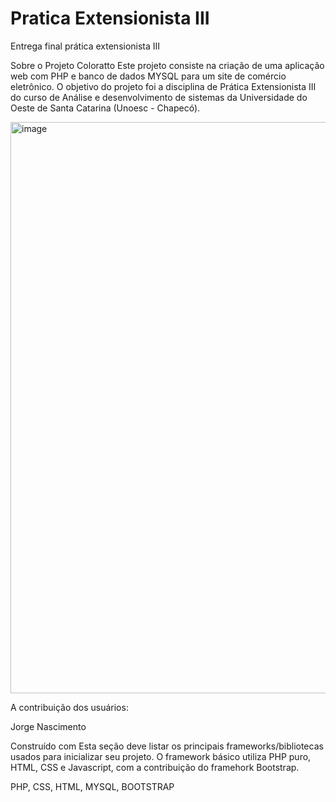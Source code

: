 # Pratica Extensionista III
Entrega final prática extensionista III

Sobre o Projeto Coloratto
Este projeto consiste na criação de uma aplicação web com PHP e banco de dados MYSQL para um site de comércio eletrônico. O objetivo do projeto foi a disciplina de Prática Extensionista III do curso de Análise e desenvolvimento de sistemas da Universidade do Oeste de Santa Catarina (Unoesc - Chapecó).

<img width="2781" height="914" alt="image" src="https://github.com/user-attachments/assets/5137977f-ec81-4ac2-ab5f-4d217640c4c3" />


A contribuição dos usuários:

Jorge Nascimento

Construído com
Esta seção deve listar os principais frameworks/bibliotecas usados para inicializar seu projeto. O framework básico utiliza PHP puro, HTML, CSS e Javascript, com a contribuição do framehork Bootstrap.

PHP,
CSS,
HTML,
MYSQL,
BOOTSTRAP
